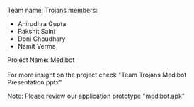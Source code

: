 Team name: Trojans
members: 
- Anirudhra Gupta
- Rakshit Saini
- Doni Choudhary
- Namit Verma 

Project Name: Medibot <br><br>
For more insight on the project check "Team Trojans Medibot Presentation.pptx"

Note: Please review our application prototype "medibot.apk"
